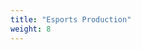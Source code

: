 ```yaml
---
title: "Esports Production"
weight: 8
---
```


<!-- ## Unit Description: 
Discovery and PBL through the research of photography, video, and sound in order to determine their origins and disaggregating information in the research in order to define and classify the constitution of an article -->